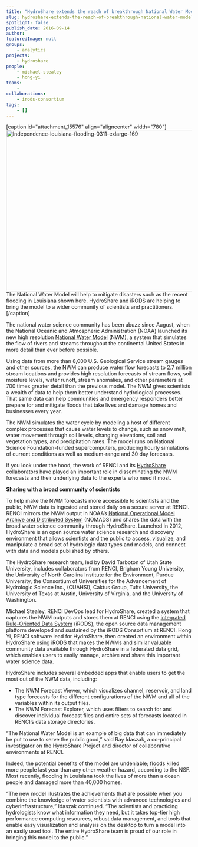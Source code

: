```yaml
---
title: "HydroShare extends the reach of breakthrough National Water Model"
slug: hydroshare-extends-the-reach-of-breakthrough-national-water-model
spotlight: false
publish_date: 2016-09-14
author: 
featuredImage: null
groups:
    - analytics
projects:
    - hydroshare
people:
    - michael-stealey
    - hong-yi
teams: 
    - 
collaborations:
    - irods-consortium
tags:
    - []
---
```

[caption id="attachment_15576" align="aligncenter" width="780"]<a href="http://renci.org/wp-content/uploads/2016/09/Independence-louisiana-flooding-0311-exlarge-169.jpg"><img class="wp-image-15576 size-full" src="http://renci.org/wp-content/uploads/2016/09/Independence-louisiana-flooding-0311-exlarge-169.jpg" alt="Independence-louisiana-flooding-0311-exlarge-169" width="780" height="438" /></a> The National Water Model will help to mitigate disasters such as the recent flooding in Louisiana shown here. HydroShare and iRODS are helping to bring the model to a wider community of scientists and practitioners.[/caption]

The national water science community has been abuzz since August, when the National Oceanic and Atmospheric Administration (NOAA) launched its new high resolution <a href="http://water.noaa.gov/about/nwm">National Water Model</a> (NWM), a system that simulates the flow of rivers and streams throughout the continental United States in more detail than ever before possible.<!--more-->

Using data from more than 8,000 U.S. Geological Service stream gauges and other sources, the NWM can produce water flow forecasts to 2.7 million stream locations and provides high resolution forecasts of stream flows, soil moisture levels, water runoff, stream anomalies, and other parameters at 700 times greater detail than the previous model. The NWM gives scientists a wealth of data to help them better understand hydrological processes. That same data can help communities and emergency responders better prepare for and mitigate floods that take lives and damage homes and businesses every year.

The NWM simulates the water cycle by modeling a host of different complex processes that cause water levels to change, such as snow melt, water movement through soil levels, changing elevations, soil and vegetation types, and precipitation rates. The model runs on National Science Foundation-funded supercomputers, producing hourly simulations of current conditions as well as medium-range and 30 day forecasts.

If you look under the hood, the work of RENCI and its <a href="https://www.hydroshare.org/">HydroShare</a> collaborators have played an important role in disseminating the NWM forecasts and their underlying data to the experts who need it most.

<strong>Sharing with a broad community of scientists</strong>

To help make the NWM forecasts more accessible to scientists and the public, NWM data is ingested and stored daily on a secure server at RENCI. RENCI mirrors the NWM output in NOAA’s <a href="http://nomads.ncdc.noaa.gov/">National Operational Model Archive and Distributed System</a> (NOMADS) and shares the data with the broad water science community through HydroShare. Launched in 2012, HydroShare is an open source water science research and discovery environment that allows scientists and the public to access, visualize, and manipulate a broad set of hydrologic data types and models, and connect with data and models published by others.
<p class="p1"><span class="s1">The HydroShare research team, led by David Tarboton of Utah State University, includes collaborators from RENCI, Brigham Young University, the University of North Carolina Institute for the Environment, Purdue University, the Consortium of Universities for the Advancement of Hydrologic Science Inc., (CUAHSI), Caktus Group, Tufts University, the University of Texas at Austin, University of Virginia, and the University of Washington.</span></p>
Michael Stealey, RENCI DevOps lead for HydroShare, created a system that captures the NWM outputs and stores them at RENCI using the <a href="http://www.irods.org">integrated Rule-Oriented Data System</a> (iRODS), the open source data management platform developed and sustained by the iRODS Consortium at RENCI. Hong Yi, RENCI software lead for HydroShare, then created an environment within HydroShare using iRODS that makes the NWMs and similar valuable community data available through HydroShare in a federated data grid, which enables users to easily manage, archive and share this important water science data.

HydroShare includes several embedded apps that enable users to get the most out of the NWM data, including:
<ul>
 	<li>The NWM Forecast Viewer, which visualizes channel, reservoir, and land type forecasts for the different configurations of the NWM and all of the variables within its output files.</li>
 	<li>The NWM Forecast Explorer, which uses filters to search for and discover individual forecast files and entire sets of forecasts located in RENCI’s data storage directories.</li>
</ul>
“The National Water Model is an example of big data that can immediately be put to use to serve the public good,” said Ray Idaszak, a co-principal investigator on the HydroShare Project and director of collaborative environments at RENCI.

Indeed, the potential benefits of the model are undeniable; floods killed more people last year than any other weather hazard, according to the NSF. Most recently, flooding in Louisiana took the lives of more than a dozen people and damaged more than 40,000 homes.

“The new model illustrates the achievements that are possible when you combine the knowledge of water scientists with advanced technologies and cyberinfrastructure,” Idaszak continued. “The scientists and practicing hydrologists know what information they need, but it takes top-tier high performance computing resources, robust data management, and tools that enable easy visualization and analysis on the desktop to turn a model into an easily used tool. The entire HydroShare team is proud of our role in bringing this model to the public.”
